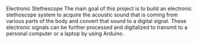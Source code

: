 Electronic Stethescope
The main goal of this  project is to build an electronic stethoscope system to acquire the acoustic
sound that is coming from various parts of the body and convert that sound to a digital signal. These
electronic signals can be further processed and digitalized to transmit to a personal computer or a
laptop by using Arduino. 


